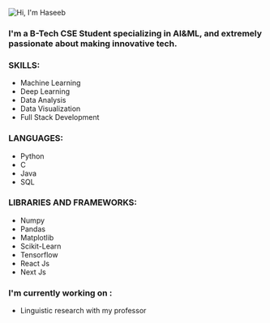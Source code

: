 ![Hi, I'm Haseeb](https://github.com/Haseebae/Haseebae/assets/75690804/0d4911a4-b7c1-4cfc-a9a3-02de8a514e9c)

### I'm a B-Tech CSE Student specializing in AI&ML, and extremely passionate about making innovative tech.

### SKILLS:
- Machine Learning
- Deep Learning
- Data Analysis
- Data Visualization
- Full Stack Development
  
### LANGUAGES:
- Python
- C
- Java
- SQL

### LIBRARIES AND FRAMEWORKS:
- Numpy
- Pandas
- Matplotlib
- Scikit-Learn
- Tensorflow
- React Js
- Next Js

### I'm currently working on :
- Linguistic research with my professor


